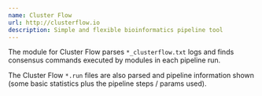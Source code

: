 ```yaml
---
name: Cluster Flow
url: http://clusterflow.io
description: Simple and flexible bioinformatics pipeline tool
---
```


The module for Cluster Flow parses `*_clusterflow.txt` logs
and finds consensus commands executed by modules in each pipeline run.

The Cluster Flow `*.run` files are also parsed and pipeline information
shown (some basic statistics plus the pipeline steps / params used).
